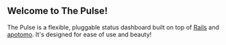 ## Welcome to The Pulse!

The Pulse is a flexible, pluggable status dashboard built on top of [Rails](http://rubyonrails.org) and [apotomo](http://apotomo.de). It's designed for ease of use and beauty!